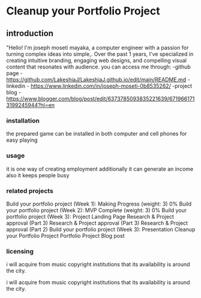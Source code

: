 # Cleanup your Portfolio Project

## introduction
"Hello! I'm joseph moseti mayaka, a computer engineer with a passion for turning complex ideas into simple,. Over the past 1 years, I've specialized in creating intuitive branding, engaging web designs, and compelling visual content that resonates with audience.
you can access me through:
-github page - https://github.com/LakeshiaJ/LakeshiaJ.github.io/edit/main/README.md
-linkedin - https://www.linkedin.com/in/joseph-moseti-0b8535262/
-project blog - https://www.blogger.com/blog/post/edit/6373785093835221639/6719661713199245944?hl=en

### installation
the prepared game can be installed in both computer and cell phones for easy playing

### usage
it is one way of creating employment additionally it can generate an income also it keeps people busy

### related projects

Build your portfolio project (Week 1): Making Progress (weight: 3)	0%
Build your portfolio project (Week 2): MVP Complete (weight: 3)	0%
Build your portfolio project (Week 3): Project Landing Page
Research & Project approval (Part 3)
Research & Project approval (Part 3)
Research & Project approval (Part 2)
Build your portfolio project (Week 3): Presentation
Cleanup your Portfolio Project
Portfolio Project Blog post

### licensing
i will acquire from music copyright institutions that its availability is around the city.


i will acquire from music copyright institutions that its availability is around the city.


